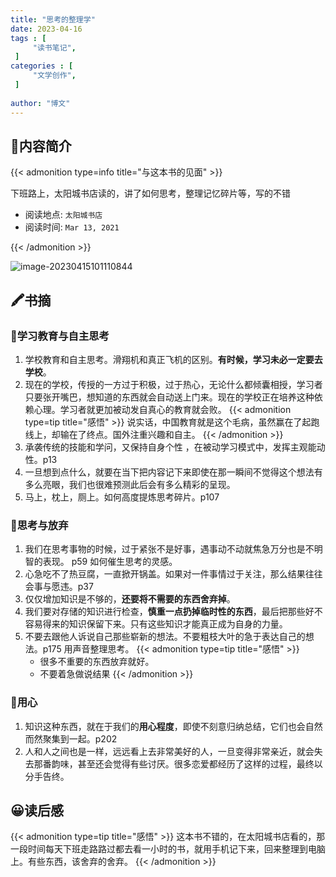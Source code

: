 ```yaml
---
title: "思考的整理学"
date: 2023-04-16
tags : [                                    
     "读书笔记",
 ]
categories : [                              
     "文学创作",
 ]
 
author: "博文" 
---
```


## 📜**内容简介**

{{< admonition type=info title="与这本书的见面"  >}}

下班路上，太阳城书店读的，讲了如何思考，整理记忆碎片等，写的不错

- 阅读地点: `太阳城书店`
- 阅读时间: `Mar 13, 2021`

{{< /admonition >}}

![image-20230415101110844](/读书笔记/20230416103911.png)

## 🖍️书摘

### 📄学习教育与自主思考

1.  学校教育和自主思考。滑翔机和真正飞机的区别。**有时候，学习未必一定要去学校**。
2.  现在的学校，传授的一方过于积极，过于热心，无论什么都倾囊相授，学习者只要张开嘴巴，想知道的东西就会自动送上门来。现在的学校正在培养这种依赖心理。学习者就更加被动发自真心的教育就会败。
   {{< admonition type=tip title="感悟"  >}}
  说实话，中国教育就是这个毛病，虽然赢在了起跑线上，却输在了终点。国外注重兴趣和自主。
   {{< /admonition >}}
3.  承袭传统的技能和学问，又保持自身个性 ，在被动学习模式中，发挥主观能动性。p13
4.  一旦想到点什么，就要在当下把内容记下来即使在那一瞬间不觉得这个想法有多么亮眼，我们也很难预测此后会有多么精彩的呈现。
5.  马上，枕上，厕上。如何高度提炼思考碎片。p107


### 📄思考与放弃

1.  我们在思考事物的时候，过于紧张不是好事，遇事动不动就焦急万分也是不明智的表现。 p59 如何催生思考的灵感。
2.  心急吃不了热豆腐，一直掀开锅盖。如果对一件事情过于关注，那么结果往往会事与愿违。p37
3.  仅仅增加知识是不够的，**还要将不需要的东西舍弃掉**。
4.  我们要对存储的知识进行检查，**慎重一点扔掉临时性的东西**，最后把那些好不容易得来的知识保留下来。只有这些知识才能真正成为自身的力量。
5.  不要去跟他人诉说自己那些崭新的想法。不要粗枝大叶的急于表达自己的想法。p175 用声音整理思考。
   {{< admonition type=tip title="感悟"  >}}
    - 很多不重要的东西放弃就好。
    - 不要着急做说结果
   {{< /admonition >}}

 ### 📄用心
1.  知识这种东西，就在于我们的**用心程度**，即使不刻意归纳总结，它们也会自然而然聚集到一起。p202
2.  人和人之间也是一样，远远看上去非常美好的人，一旦变得非常亲近，就会失去那番韵味，甚至还会觉得有些讨厌。很多恋爱都经历了这样的过程，最终以分手告终。

## 😀读后感

{{< admonition type=tip title="感悟"  >}}
这本书不错的，在太阳城书店看的，那一段时间每天下班走路路过都去看一小时的书，就用手机记下来，回来整理到电脑上。有些东西，该舍弃的舍弃。
{{< /admonition >}}

